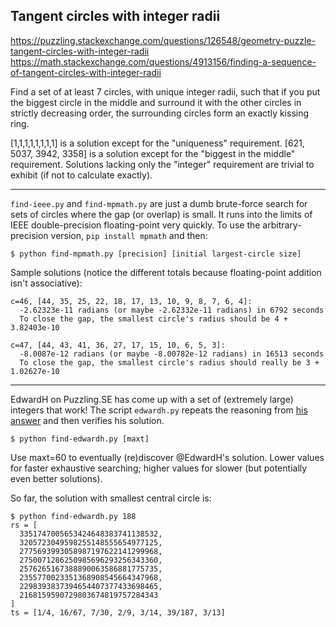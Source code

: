 ## Tangent circles with integer radii

https://puzzling.stackexchange.com/questions/126548/geometry-puzzle-tangent-circles-with-integer-radii
https://math.stackexchange.com/questions/4913156/finding-a-sequence-of-tangent-circles-with-integer-radii

Find a set of at least 7 circles, with unique integer radii, such that if you put the biggest circle
in the middle and surround it with the other circles in strictly decreasing order, the surrounding
circles form an exactly kissing ring.

[1,1,1,1,1,1,1,1] is a solution except for the "uniqueness" requirement.
[621, 5037, 3942, 3358] is a solution except for the "biggest in the middle" requirement.
Solutions lacking only the "integer" requirement are trivial to exhibit (if not to calculate exactly).

----

`find-ieee.py` and `find-mpmath.py` are just a dumb brute-force search for sets of circles where the gap
(or overlap) is small. It runs into the limits of IEEE double-precision floating-point very quickly.
To use the arbitrary-precision version, `pip install mpmath` and then:

    $ python find-mpmath.py [precision] [initial largest-circle size]

Sample solutions (notice the different totals because floating-point addition isn't
associative):

    c=46, [44, 35, 25, 22, 18, 17, 13, 10, 9, 8, 7, 6, 4]:
      -2.62323e-11 radians (or maybe -2.62332e-11 radians) in 6792 seconds
      To close the gap, the smallest circle's radius should be 4 + 3.82403e-10

    c=47, [44, 43, 41, 36, 27, 17, 15, 10, 6, 5, 3]:
      -8.0087e-12 radians (or maybe -8.00782e-12 radians) in 16513 seconds
      To close the gap, the smallest circle's radius should really be 3 + 1.02627e-10

----

EdwardH on Puzzling.SE has come up with a set of (extremely large) integers that work!
The script `edwardh.py` repeats the reasoning from [his answer](https://puzzling.stackexchange.com/a/126674/3896)
and then verifies his solution.

    $ python find-edwardh.py [maxt]

Use maxt=60 to eventually (re)discover @EdwardH's solution. Lower values for faster
exhaustive searching; higher values for slower (but potentially even better solutions).

So far, the solution with smallest central circle is:

    $ python find-edwardh.py 188
    rs = [
      3351747005653424648383741138532,
      3205723049598255148555654977125,
      2775693993058987197622141299968,
      2750071286250985696293256343360,
      2576265167388890063586881775735,
      2355770023351368908545664347968,
      2298393837394654407377433698465,
      2168159590729803674819757284343
    ]
    ts = [1/4, 16/67, 7/30, 2/9, 3/14, 39/187, 3/13]
